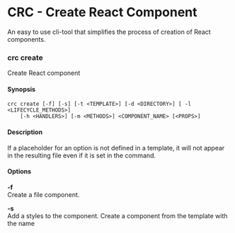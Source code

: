  # CRC - Create React Component
An easy to use cli-tool that simplifies the process of creation of React components.

### crc create
Create React component
#### Synopsis
```shell
crc create [-f] [-s] [-t <TEMPLATE>] [-d <DIRECTORY>] [ -l <LIFECYCLE_METHODS>]
    [-h <HANDLERS>] [-m <METHODS>] <COMPONENT_NAME> [<PROPS>]
```
#### Description
If a placeholder for an option is not defined in a template, it will not appear in the resulting file even if it is set in the command.
#### Options
**-f**  
Create a file component.

**-s**  
Add a styles to the component. Create a component from the template with the name <TEMPLATE>. By default it is set to a "default" template.

**-d <DIRECTORY>**  
Create component in a <DIRECTORY>. By default it is set to the current working directory.

**-l <LIFECYCLE_METHODS>**  
Add a given list of lifecycle methods. Methods should be given as a string that consits of method names separated by colons.

**-h <HANDLERS>**  
Add a given list of arrow functions. Handlers should be given as a string that consits of their names separated by colons.

**-m <METHODS>**  
Add a given list of methods. Handlers should be given as a string that consits of their names separated by colons.

**<COMPONENT_NAME>**  
The name of a component that should be created written in camelcase.

**< PROPS>**  
A list of props that should be added to a component. Every props should be written a separate parameter and should consist of a name, propType and defaultProp separated by colons. If a defaultProp is not given the prop is considered as a required one.

#### Examples
Create a directory with a SomeComponent component from the default template:
```shell
$ crc create SomeComponent
```
Create a directory with a SomeComponent component from the "some-template" template:
```shell
$ crc create -t some-template SomeComponent
```
Create a file component from the "some-template" template:
```shell
$ crc create -t some-template -f SomeComponent
```
Create a directory with a SomeComponent component from the "some-template" template adding styles:
```shell
$ crc create -t some-template -s SomeComponent
```
Create a directory with a SomeComponent component from the "default" template adding a given list of props:
```shell
$ crc create SomeComponent "somePropName:PropType:defalutValue"
```
Create a directory with a SomeComponent component from the "default" template adding a given list of lifecycle methods:
```shell
$ crc create -l "componentDidMount:componentWillUnmount" SomeComponent
```
Create a directory with a SomeComponent component from the "default" template adding a given list of handlers:
```shell
$ crc create -h "handleChange:handleClick" SomeComponent
```
Create a SomeComponent component with a given list of handlers:
```shell
$ crc create -m "handleChange:handleClick" SomeComponent
```




### crc template
Create, read, update or delete templates

```shell
crc template list
crc template create templateName
crc template edit templateName
crc template delete templateName
```


### crc config
Create, edit or delete local crc config files for different directories

```shell
crc config create
crc config edit
crc config delete
```


### crc help
Show help info

```shell
crc help
crc help usage
crc help version
```

